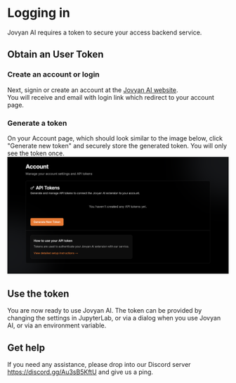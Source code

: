 # Logging in

Jovyan AI requires a token to secure your access backend service.

## Obtain an User Token
### Create an account or login
Next, signin or create an account at the [Jovyan AI website](https://jovyan-ai.com/auth/login).  
You will receive and email with login link which redirect to your account page.

### Generate a token
On your Account page, which should look similar to the image below, click "Generate new token" and securely store the generated token. You will only see the token once.
![Account page](../assets/screenshot_account_page.png)

## Use the token
You are now ready to use Jovyan AI. The token can be provided by changing the settings in JupyterLab, or via a dialog when you use Jovyan AI, or via an environment variable.


## Get help
If you need any assistance, please drop into our Discord server https://discord.gg/Au3sB5KftU and give us a ping.

